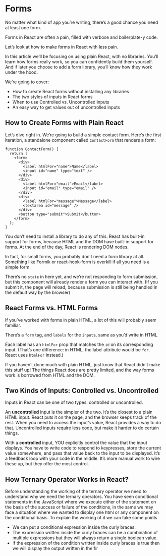 # Forms

No matter what kind of app you’re writing, there’s a good chance you need at least one form.

Forms in React are often a pain, filled with verbose and boilerplate-y code.

Let’s look at how to make forms in React with less pain.

In this article we’ll be focusing on using plain React, with no libraries. You’ll learn how forms really work, so you can confidently build them yourself. And if later you choose to add a form library, you’ll know how they work under the hood.

We’re going to cover:

- How to create React forms without installing any libraries
- The two styles of inputs in React forms
- When to use Controlled vs. Uncontrolled inputs
- An easy way to get values out of uncontrolled inputs
  
## How to Create Forms with Plain React

Let’s dive right in. We’re going to build a simple contact form. Here’s the first iteration, a standalone component called `ContactForm` that renders a form:

```
function ContactForm() {
  return (
    <form>
      <div>
        <label htmlFor="name">Name</label>
        <input id="name" type="text" />
      </div>
      <div>
        <label htmlFor="email">Email</label>
        <input id="email" type="email" />
      </div>
      <div>
        <label htmlFor="message">Message</label>
        <textarea id="message" />
      </div>
      <button type="submit">Submit</button>
    </form>
  );
}
```
You don’t need to install a library to do any of this. React has built-in support for forms, because HTML and the DOM have built-in support for forms. At the end of the day, React is rendering DOM nodes.

In fact, for small forms, you probably don’t need a form library at all. Something like Formik or react-hook-form is overkill if all you need is a simple form.

There’s no `state` in here yet, and we’re not responding to form submission, but this component will already render a form you can interact with. (If you submit it, the page will reload, because submission is still being handled in the default way by the browser)

## React Forms vs. HTML Forms

If you’ve worked with forms in plain HTML, a lot of this will probably seem familiar.

There’s a `form` tag, and `labels` for the `input`s, same as you’d write in HTML.

Each label has an `htmlFor` prop that matches the `id` on its corresponding input. (That’s one difference: in HTML, the label attribute would be `for`. React uses `htmlFor` instead.)

If you haven’t done much with plain HTML, just know that React didn’t make this stuff up! The things React does are pretty limited, and the way forms work is borrowed from HTML and the DOM.

## Two Kinds of Inputs: Controlled vs. Uncontrolled

Inputs in React can be one of two types: controlled or uncontrolled.

An **uncontrolled** input is the simpler of the two. It’s the closest to a plain HTML input. React puts it on the page, and the browser keeps track of the rest. When you need to access the input’s value, React provides a way to do that. Uncontrolled inputs require less code, but make it harder to do certain things.

With a **controlled** input, YOU explicitly control the value that the input displays. You have to write code to respond to keypresses, store the current value somewhere, and pass that value back to the input to be displayed. It’s a feedback loop with your code in the middle. It’s more manual work to wire these up, but they offer the most control.



## How Ternary Operator Works in React?

Before understanding the working of the ternary operator we need to understand why we need the ternary operators. You have seen conditional statements in the JavaScript where we execute either of the statement on the basis of the success or failure of the conditions, in the same we may face a situation where we wanted to display one html or any component on the conditional basis. To explain the working of it we can take some points.

- We can put a conditional expression inside the curly braces.
- The expression written inside the curly braces can be a combination of multiple expressions but they will always return a single boolean value.
- If the expression of the condition written inside curly braces is true then we will display the output written in the fir